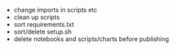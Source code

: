 
- change imports in scripts etc
- clean up scripts
- sort requirements.txt
- sort/delete setup.sh
- delete notebooks and scripts/charts before publishing
